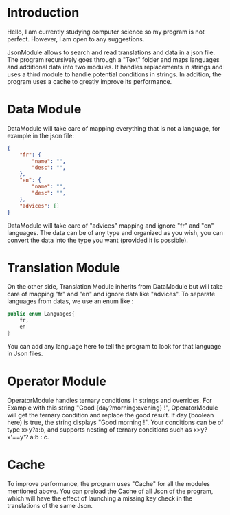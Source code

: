 # Introduction

Hello, 
I am currently studying computer science so my program is not perfect. However, I am open to any suggestions.

JsonModule allows to search and read translations and data in a json file. The program recursively goes through a "Text" folder and maps languages ​​and additional data into two modules. It handles replacements in strings and uses a third module to handle potential conditions in strings.
In addition, the program uses a cache to greatly improve its performance.

# Data Module

DataModule will take care of mapping everything that is not a language, for example in the json file: 

```json
{
    "fr": {
        "name": "",
        "desc": "",
    },
    "en": {
        "name": "",
        "desc": "",
    },
    "advices": []
}
```

DataModule will take care of "advices" mapping and ignore "fr" and "en" languages. The data can be of any type and organized as you wish, you can convert the data into the type you want (provided it is possible).

# Translation Module

On the other side, Translation Module inherits from DataModule but will take care of mapping "fr" and "en" and ignore data like "advices". To separate languages from datas, we use an enum like :

```cs
public enum Languages{
    fr,
    en
}
```

You can add any language here to tell the program to look for that language in Json files.

# Operator Module

OperatorModule handles ternary conditions in strings and overrides. For Example with this string "Good {day?morning:evening} !", OperatorModule will get the ternary condition and replace the good result. If day (boolean here) is true, the string displays "Good morning !". Your conditions can be of type x>y?a:b, and supports nesting of ternary conditions such as x>y? x'==y'? a:b : c.

# Cache

To improve performance, the program uses "Cache" for all the modules mentioned above.
You can preload the Cache of all Json of the program, which will have the effect of launching a missing key check in the translations of the same Json.
